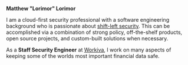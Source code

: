 ---
---

**Matthew "Lorimor" Lorimor**

I am a cloud-first security professional with a software engineering background who is passionate about [shift-left security]. This can be accomplished via a combination of strong policy, off-the-shelf products, open source projects, and custom-built solutions when necessary.

As a **Staff Security Engineer** at [Workiva], I work on many aspects of keeping some of the worlds most important financial data safe.

[Workiva]: https://workiva.com
[shift-left security]: https://blog.paloaltonetworks.com/2019/07/4-practical-steps-shift-left-security/
